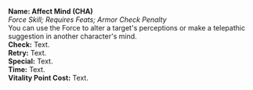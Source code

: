 **Name: Affect Mind (CHA)**  
_Force Skill; Requires Feats; Armor Check Penalty_    
You can use the Force to alter a target's perceptions or make a telepathic suggestion in another character's mind.  
**Check:** Text.    
**Retry:** Text.   
**Special:** Text.  
**Time:** Text.  
**Vitality Point Cost:** Text.  
